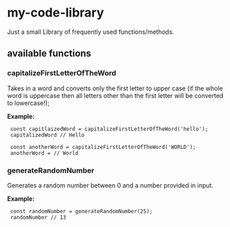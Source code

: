 # my-code-library
Just a small Library of frequently used functions/methods.

## available functions

### capitalizeFirstLetterOfTheWord
 Takes in a word and converts only the first letter to upper case
 (if the whole word is uppercase then all letters other than the first
 letter will be converted to lowercase!);

 **Example:**
 ```
  const capitlaizedWord = capitalizeFirstLetterOfTheWord('hello');
  capitalizedWord // Hello

  const anotherWord = capitalizeFirstLetterOfTheWord('WORLD');
  anotherWord = // World

 ```

### generateRandomNumber
 Generates a random number between 0 and a number provided in input.

**Example:**
 ```
  const randomNumber = generateRandomNumber(25);
  randomNumber // 13

 ```